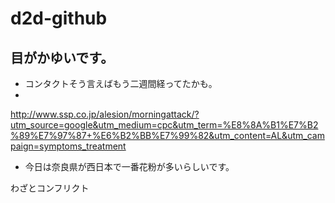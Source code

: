 # d2d-github

## 目がかゆいです。

- コンタクトそう言えばもう二週間経ってたかも。
-
http://www.ssp.co.jp/alesion/morningattack/?utm_source=google&utm_medium=cpc&utm_term=%E8%8A%B1%E7%B2%89%E7%97%87+%E6%B2%BB%E7%99%82&utm_content=AL&utm_campaign=symptoms_treatment
- 今日は奈良県が西日本で一番花粉が多いらしいです。

わざとコンフリクト